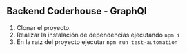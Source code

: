 ## Backend Coderhouse - GraphQl

 1. Clonar el proyecto.
 2. Realizar la instalación de dependencias ejecutando `npm i`
 4. En la raíz del proyecto ejecutar `npm run test-automation`